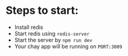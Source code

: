 # Steps to start:

- Install redis
- Start redis using `redis-server`
- Start the server by `npm run dev`
- Your chay app will be running on `PORT:3009`